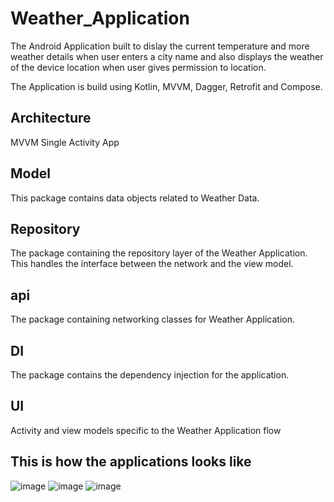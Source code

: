 # Weather_Application

The Android Application built to dislay the current temperature and more weather details when user enters a city name and also displays the weather of the device location when user gives permission to location.

The Application is build using Kotlin, MVVM, Dagger, Retrofit and Compose.

## Architecture
MVVM
Single Activity App

## Model

This package contains data objects related to Weather Data.

## Repository

The package containing the repository layer of the Weather Application. This handles the interface between the network and the view model.

## api

The package containing networking classes for Weather Application.

## DI

The package contains the dependency injection for the application.

## UI

Activity and view models specific to the Weather Application flow


## This is how the applications looks like

![image](https://github.com/rohithagiru/Weather_Application/assets/31708244/524eb947-fef9-4db3-8ecb-e023dae1719d)
![image](https://github.com/rohithagiru/Weather_Application/assets/31708244/449ef0ea-96f5-45d3-b4d0-ab5327be583d)
![image](https://github.com/rohithagiru/Weather_Application/assets/31708244/ff311612-8eda-4c68-b647-a50877c4b2db)
